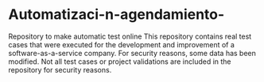 # Automatizaci-n-agendamiento-
Repository to make automatic test online
This repository contains real test cases that were executed for the development and improvement of a software-as-a-service company.
For security reasons, some data has been modified.
Not all test cases or project validations are included in the repository for security reasons.
